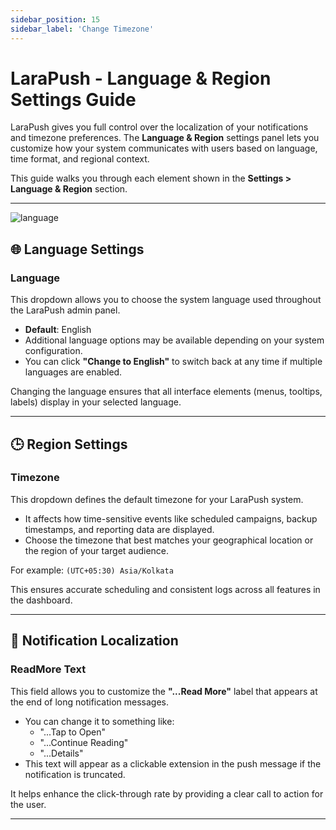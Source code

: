 ```yaml
---
sidebar_position: 15
sidebar_label: 'Change Timezone'
---
```

# LaraPush - Language & Region Settings Guide

LaraPush gives you full control over the localization of your notifications and timezone preferences. The **Language & Region** settings panel lets you customize how your system communicates with users based on language, time format, and regional context.

This guide walks you through each element shown in the **Settings > Language & Region** section.

---

![language](/img/language.png)


## 🌐 Language Settings

### **Language**
This dropdown allows you to choose the system language used throughout the LaraPush admin panel.

- **Default**: English
- Additional language options may be available depending on your system configuration.
- You can click **"Change to English"** to switch back at any time if multiple languages are enabled.

Changing the language ensures that all interface elements (menus, tooltips, labels) display in your selected language.

---

## 🕒 Region Settings

### **Timezone**
This dropdown defines the default timezone for your LaraPush system.

- It affects how time-sensitive events like scheduled campaigns, backup timestamps, and reporting data are displayed.
- Choose the timezone that best matches your geographical location or the region of your target audience.

For example:
`(UTC+05:30) Asia/Kolkata`

This ensures accurate scheduling and consistent logs across all features in the dashboard.

---

## 🔗 Notification Localization

### **ReadMore Text**
This field allows you to customize the **"...Read More"** label that appears at the end of long notification messages.

- You can change it to something like:
  - "...Tap to Open"
  - "...Continue Reading"
  - "...Details"
- This text will appear as a clickable extension in the push message if the notification is truncated.

It helps enhance the click-through rate by providing a clear call to action for the user.

---